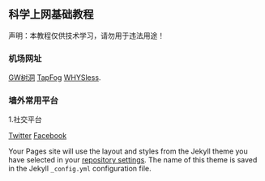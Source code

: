 ## 科学上网基础教程

声明：本教程仅供技术学习，请勿用于违法用途！

### 机场网址

[GW树洞](https://hello-shudong.com/user) [TapFog](https://www.tapfog.com/#/dashboard) [WHYSless](https://whysless.com/#/login).

### 墙外常用平台

1.社交平台

[Twitter](https://twitter.com) [Facebook](https://facebook.com)

Your Pages site will use the layout and styles from the Jekyll theme you have selected in your [repository settings](https://github.com/xxynet/VPN-Basic/settings/pages). The name of this theme is saved in the Jekyll `_config.yml` configuration file.
